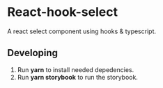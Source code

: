 # React-hook-select

A react select component using hooks & typescript.

## Developing

1. Run **yarn** to install needed depedencies.
2. Run **yarn storybook** to run the storybook.
